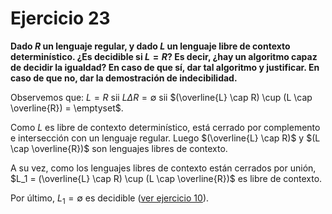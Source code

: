 # Ejercicio 23

**Dado $R$ un lenguaje regular, y dado $L$ un lenguaje libre de contexto determinístico. ¿Es decidible si $L=R$? Es decir, ¿hay un algoritmo capaz de decidir la igualdad? En caso de que sí, dar tal algoritmo y justificar. En caso de que no, dar la demostración de indecibilidad.**

Observemos que: $L = R$ sii $L \Delta R = \emptyset$ sii $(\overline{L} \cap R) \cup (L \cap \overline{R}) = \emptyset$.

Como $L$ es libre de contexto determinístico, está cerrado por complemento e intersección con un lenguaje regular. Luego $(\overline{L} \cap R)$ y $(L \cap \overline{R})$ son lenguajes libres de contexto.

A su vez, como los lenguajes libres de contexto están cerrados por unión, $L_1 = (\overline{L} \cap R) \cup (L \cap \overline{R})$ es libre de contexto.

Por último, $L_1 = \emptyset$ es decidible ([ver ejercicio 10](./ej10.md)).
